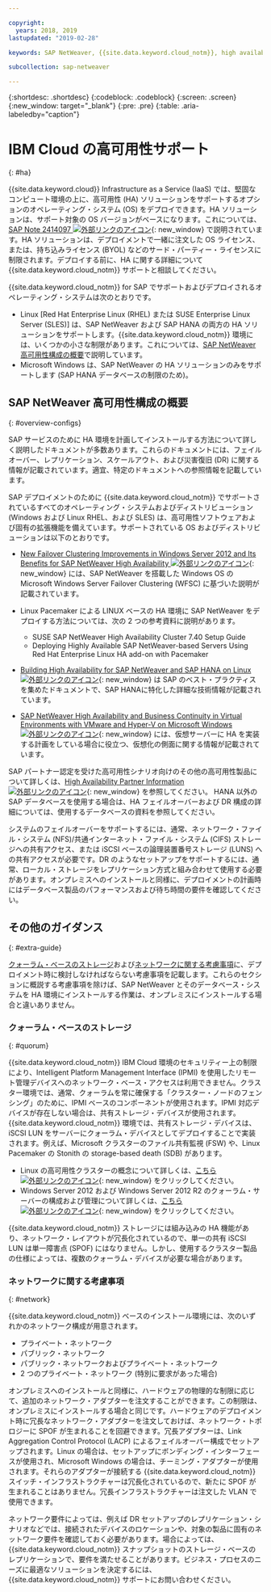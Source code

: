 ```yaml
---

copyright:
  years: 2018, 2019
lastupdated: "2019-02-28"

keywords: SAP NetWeaver, {{site.data.keyword.cloud_notm}}, high availability, highly available, HA, disaster recovery, DR, Microsft Windows Server Failover Clustering, WFSC, bring your own license, BYOL, single point of failure, SPOF, Link Aggregation Control Protocol, LACP, VLANs, SAP Certified, database, Linux Pacemaker

subcollection: sap-netweaver

---
```


{:shortdesc: .shortdesc}
{:codeblock: .codeblock}
{:screen: .screen}
{:new_window: target="_blank"}
{:pre: .pre}
{:table: .aria-labeledby="caption"}


# IBM Cloud の高可用性サポート
{: #ha}

{{site.data.keyword.cloud}} Infrastructure as a Service (IaaS) では、堅固なコンピュート環境の上に、高可用性 (HA) ソリューションをサポートするオプションのオペレーティング・システム (OS) をデプロイできます。HA ソリューションは、サポート対象の OS バージョンがベースになります。これについては、[SAP Note 2414097 ![外部リンクのアイコン](../../icons/launch-glyph.svg "外部リンクのアイコン")](https://launchpad.support.sap.com/#/notes/2414097){: new_window} で説明されています。HA ソリューションは、デプロイメントで一緒に注文した OS ライセンス、または、持ち込みライセンス (BYOL) などのサード・パーティー・ライセンスに制限されます。デプロイする前に、HA に関する詳細について {{site.data.keyword.cloud_notm}} サポートと相談してください。

{{site.data.keyword.cloud_notm}} for SAP でサポートおよびデプロイされるオペレーティング・システムは次のとおりです。
* Linux [Red Hat Enterprise Linux (RHEL) または SUSE Enterprise Linux Server (SLES)] は、SAP NetWeaver および SAP HANA の両方の HA ソリューションをサポートします。{{site.data.keyword.cloud_notm}} 環境には、いくつかの小さな制限があります。これについては、[SAP NetWeaver 高可用性構成の概要](#overview-configs)で説明しています。
* Microsoft Windows は、SAP NetWeaver の HA ソリューションのみをサポートします (SAP HANA データベースの制限のため)。

## SAP NetWeaver 高可用性構成の概要
{: #overview-configs}

SAP サービスのために HA 環境を計画してインストールする方法について詳しく説明したドキュメントが多数あります。これらのドキュメントには、フェイルオーバー、レプリケーション、スケールアウト、および災害復旧 (DR) に関する情報が記載されています。適宜、特定のドキュメントへの参照情報を記載しています。

SAP デプロイメントのために {{site.data.keyword.cloud_notm}} でサポートされているすべてのオペレーティング・システムおよびディストリビューション (Windows および Linux RHEL、および SLES) は、高可用性ソフトウェアおよび固有の拡張機能を備えています。サポートされている OS およびディストリビューションは以下のとおりです。

* [New Failover Clustering Improvements in Windows Server 2012 and Its Benefits for SAP NetWeaver High Availability ![外部リンクのアイコン](../../icons/launch-glyph.svg "外部リンクのアイコン")](https://blogs.sap.com/2013/10/16/new-failover-clustering-improvements-in-windows-server-2012-and-its-benefits-for-sap-netweaver-high-availability/){: new_window} には、SAP NetWeaver を搭載した Windows OS の Microsoft Windows Server Failover Clustering (WFSC) に基づいた説明が記載されています。

* Linux Pacemaker による LINUX ベースの HA 環境に SAP NetWeaver をデプロイする方法については、次の 2 つの参考資料に説明があります。
  * SUSE SAP NetWeaver High Availability Cluster 7.40 Setup Guide
  * Deploying Highly Available SAP NetWeaver-based Servers Using Red Hat Enterprise Linux HA add-on with Pacemaker

* [Building High Availability for SAP NetWeaver and SAP HANA on Linux ![外部リンクのアイコン](../../icons/launch-glyph.svg "外部リンクのアイコン")](https://support.sap.com/content/dam/SAAP/SAP_Activate/AGS_70.pdf){: new_window} は SAP のベスト・プラクティスを集めたドキュメントで、SAP HANAに特化した詳細な技術情報が記載されています。

* [SAP NetWeaver High Availability and Business Continuity in Virtual Environments with VMware and Hyper-V on Microsoft Windows ![外部リンクのアイコン](../../icons/launch-glyph.svg "外部リンクのアイコン")](https://www.sap.com/documents/2015/07/508b62bc-5b7c-0010-82c7-eda71af511fa.html){: new_window} には、仮想サーバーに HA を実装する計画をしている場合に役立つ、仮想化の側面に関する情報が記載されています。

SAP パートナー認定を受けた高可用性シナリオ向けのその他の高可用性製品について詳しくは、[High Availability Partner Information ![外部リンクのアイコン](../../icons/launch-glyph.svg "外部リンクのアイコン")](https://wiki.scn.sap.com/wiki/display/SI/High+Availability+Partner+Information){: new_window} を参照してください。
HANA 以外の SAP データベースを使用する場合は、HA フェイルオーバーおよび DR 構成の詳細については、使用するデータベースの資料を参照してください。

システムのフェイルオーバーをサポートするには、通常、ネットワーク・ファイル・システム (NFS)/共通インターネット・ファイル・システム (CIFS) ストレージへの共有アクセス、または iSCSI ベースの論理装置番号ストレージ (LUNS) への共有アクセスが必要です。DR のようなセットアップをサポートするには、通常、ローカル・ストレージをレプリケーション方式と組み合わせて使用する必要があります。オンプレミスへのインストールと同様に、デプロイメントの計画時にはデータベース製品のパフォーマンスおよび待ち時間の要件を確認してください。

## その他のガイダンス
{: #extra-guide}

[クォーラム・ベースのストレージ](#quorum)および[ネットワークに関する考慮事項](#network)に、デプロイメント時に検討しなければならない考慮事項を記載します。これらのセクションに概説する考慮事項を除けば、SAP NetWeaver とそのデータベース・システムを HA 環境にインストールする作業は、オンプレミスにインストールする場合と違いありません。

### クォーラム・ベースのストレージ
{: #quorum}

{{site.data.keyword.cloud_notm}} IBM Cloud 環境のセキュリティー上の制限により、Intelligent Platform Management Interface (IPMI) を使用したリモート管理デバイスへのネットワーク・ベース・アクセスは利用できません。クラスター環境では、通常、クォーラムを常に確保する「クラスター・ノードのフェンシング」のために、IPMI ベースのコンポーネントが使用されます。IPMI 対応デバイスが存在しない場合は、共有ストレージ・デバイスが使用されます。{{site.data.keyword.cloud_notm}} 環境では、共有ストレージ・デバイスは、iSCSI LUN をサーバーにクォーラム・デバイスとしてデプロイすることで実装されます。例えば、Microsoft クラスターのファイル共有監視 (FSW) や、Linux Pacemaker の Stonith の storage-based death (SDB) があります。
* Linux の高可用性クラスターの概念について詳しくは、[こちら ![外部リンクのアイコン](../../icons/launch-glyph.svg "外部リンクのアイコン")](http://linux-ha.org/wiki/Cluster_Concepts){: new_window} をクリックしてください。
* Windows Server 2012 および Windows Server 2012 R2 のクォーラム・サーバーの構成および管理について詳しくは、[こちら ![外部リンクのアイコン](../../icons/launch-glyph.svg "外部リンクのアイコン")](https://docs.microsoft.com/en-us/windows-server/failover-clustering/manage-cluster-quorum){: new_window} をクリックしてください。

{{site.data.keyword.cloud_notm}} ストレージには組み込みの HA 機能があり、ネットワーク・レイアウトが冗長化されているので、単一の共有 iSCSI LUN は単一障害点 (SPOF) にはなりません。しかし、使用するクラスター製品の仕様によっては、複数のクォーラム・デバイスが必要な場合があります。

### ネットワークに関する考慮事項
{: #network}

{{site.data.keyword.cloud_notm}} ベースのインストール環境には、次のいずれかのネットワーク構成が用意されます。
* プライベート・ネットワーク
* パブリック・ネットワーク
* パブリック・ネットワークおよびプライベート・ネットワーク
* 2 つのプライベート・ネットワーク (特別に要求があった場合)

オンプレミスへのインストールと同様に、ハードウェアの物理的な制限に応じて、追加のネットワーク・アダプターを注文することができます。この制限は、オンプレミスにインストールする場合と同じです。ハードウェアのデプロイメント時に冗長なネットワーク・アダプターを注文しておけば、ネットワーク・トポロジーに SPOF が生まれることを回避できます。冗長アダプターは、Link Aggregation Control Protocol (LACP) によるフェイルオーバー構成でセットアップされます。Linux の場合は、セットアップにボンディング・インターフェースが使用され、Microsoft Windows の場合は、チーミング・アダプターが使用されます。それらのアダプターが接続する {{site.data.keyword.cloud_notm}} スイッチ・インフラストラクチャーは冗長化されているので、新たに SPOF が生まれることはありません。冗長インフラストラクチャーは注文した VLAN で使用できます。

ネットワーク要件によっては、例えば DR セットアップのレプリケーション・シナリオなどでは、接続されたデバイスのロケーションや、対象の製品に固有のネットワーク要件を確認しておく必要があります。場合によっては、{{site.data.keyword.cloud_notm}} スナップショットのストレージ・ベースのレプリケーションで、要件を満たせることがあります。ビジネス・プロセスのニーズに最適なソリューションを決定するには、{{site.data.keyword.cloud_notm}} サポートにお問い合わせください。
